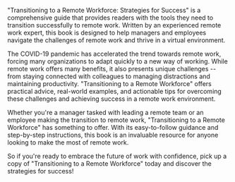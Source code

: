 "Transitioning to a Remote Workforce: Strategies for Success" is a comprehensive guide that provides readers with the tools they need to transition successfully to remote work. Written by an experienced remote work expert, this book is designed to help managers and employees navigate the challenges of remote work and thrive in a virtual environment.

The COVID-19 pandemic has accelerated the trend towards remote work, forcing many organizations to adapt quickly to a new way of working. While remote work offers many benefits, it also presents unique challenges -- from staying connected with colleagues to managing distractions and maintaining productivity. "Transitioning to a Remote Workforce" offers practical advice, real-world examples, and actionable tips for overcoming these challenges and achieving success in a remote work environment.

Whether you're a manager tasked with leading a remote team or an employee making the transition to remote work, "Transitioning to a Remote Workforce" has something to offer. With its easy-to-follow guidance and step-by-step instructions, this book is an invaluable resource for anyone looking to make the most of remote work.

So if you're ready to embrace the future of work with confidence, pick up a copy of "Transitioning to a Remote Workforce" today and discover the strategies for success!
